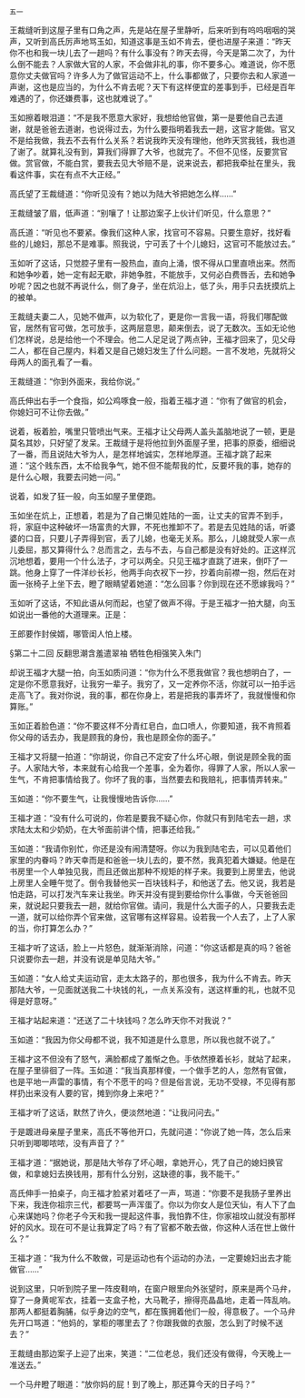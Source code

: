    五一 

   王裁缝听到这屋子里有口角之声，先是站在屋子里静听，后来听到有呜呜咽咽的哭声，又听到高氏厉声地骂玉如，知道这事是玉如不肯去，便也进屋子来道：“昨天你不也和我一块儿去了一趟吗？有什么事没有？昨天去得，今天是第二次了，为什么倒不能去？人家做大官的人家，不会做非礼的事，你不要多心。难道说，你不愿意你丈夫做官吗？许多人为了做官运动不上，什么事都做了，只要你去和人家道一声谢，这也是应当的，为什么不肯去呢？天下有这样便宜的差事到手，已经是百年难遇的了，你还嫌费事，这也就难说了。”

   玉如擦着眼泪道：“不是我不愿意大家好，我想给他官做，第一是要他自己去道谢，就是爸爸去道谢，也说得过去，为什么要指明着我去一趟，这官才能做。官又不是给我做，我去不去有什么关系？若说我昨天没有理他，他昨天赏我钱，我也道了谢了。就算礼没有到，算我们得罪了大爷，也就完了。不但不见怪，反要赏官做。赏官做，不能白赏，要我去见大爷赔不是，说来说去，都把我牵扯在里头，我看这件事，实在有点不大正经。”

   高氏望了王裁缝道：“你听见没有？她以为陆大爷把她怎么样……”

   王裁缝皱了眉，低声道：“别嚷了！让那边案子上伙计们听见，什么意思？”

   高氏道：“听见也不要紧。像我们这种人家，找官可不容易。只要生意好，找好看些的儿媳妇，那总不是难事。照我说，宁可丢了十个儿媳妇，这官可不能放过去。”

   玉如听了这话，只觉腔子里有一股热血，直向上涌，恨不得从口里直喷出来。然而和她争吵着，她一定有起无歇，非她争胜，不能放手，又何必白费唇舌，去和她争吵呢？因之也就不再说什么，侧了身子，坐在炕沿上，低了头，用手只去抚摸炕上的被单。

   王裁缝夫妻二人，见她不做声，以为软化了，更是你一言我一语，将我们哪配做官，居然有官可做，怎可放手，这两层意思，颠来倒去，说了无数次。玉如无论他们怎样说，总是给他一个不理会。他二人足足说了两点钟，王福才回来了，见父母二人，都在自己屋内，料着又是自己媳妇发生了什么问题。一言不发地，先就将父母两人的面孔看了一看。

   王裁缝道：“你到外面来，我给你说。”

   高氏伸出右手一个食指，如公鸡啄食一般，指着王福才道：“你有了做官的机会，你媳妇可不让你去做。”

   说着，板着脸，嘴里只管喷出气来。王福才让父母两人盖头盖脑地说了一顿，更是莫名其妙，只好望了发呆。王裁缝于是将他拉到外面屋子里，把事的原委，细细说了一番，而且说陆大爷为人，是怎样地诚实，怎样地厚道。王福才跳了起来道：“这个贱东西，太不给我争气，她不但不能帮我的忙，反要坏我的事，她存的是什么心眼，我要去问她一问。”

   说着，如发了狂一般，向玉如屋子里便跑。

   玉如坐在炕上，正想着，若是为了自己懒见姓陆的一面，让丈夫的官弄不到手，将，家庭中这种破坏一场富贵的大罪，不死也推卸不了。若是去见姓陆的话，听婆婆的口音，只要儿子弄得到官，丢了儿媳，也毫无关系。那么，儿媳就受人家一点儿委屈，那又算得什么？总而言之，去与不去，与自己都是没有好处的。正这样沉沉地想着，要用一个什么法子，才可以两全。只见王福才直跳了进来，倒吓了一跳。他身上穿了一件洋纱长衫，他两手向衣衩下一抄，抄着向前襟一抱，然后在对面一张椅子上坐下去，瞪了眼睛望着她道：“怎么回事？你到现在还不愿嫁我吗？”

   玉如听了这话，不知此语从何而起，也望了做声不得。于是王福才一拍大腿，向玉如说出一番他的大道理来。正是：

   王郎要作封侯婿，哪管闺人怕上楼。

   §第二十二回 反翻思潮含羞遣翠袖 牺牲色相强笑入朱门

   却说王福才大腿一拍，向玉如质问道：“你为什么不愿我做官？我也想明白了，一定是你不愿意我好，让我穷一辈子。我穷了，又一定养你不活，你就可以一拍手远走高飞了。我对你说，我的事，都在你身上，若是把我的事弄坏了，我就慢慢和你算账。”

   玉如正着脸色道：“你不要这样不分青红皂白，血口喷人，你要知道，我不肯照着你父母的话去办，我是顾我的身份，我也是顾全你的面子。”

   王福才又将腿一拍道：“你胡说，你自己不定安了什么坏心眼，倒说是顾全我的面子。人家陆大爷，本来就有心给我一个差事，全为着你，得罪了人家，所以人家一生气，不肯把事情给我了。你坏了我的事，当然要去和我赔礼，把事情弄转来。”

   玉如道：“你不要生气，让我慢慢地告诉你……”

   王福才道：“没有什么可说的，你若是要我不疑心你，你就只有到陆宅去一趟，求求陆太太和少奶奶，在大爷面前讲个情，把事还给我。”

   玉如道：“我请你别忙，你还是没有闹清楚呀。你以为我到陆宅去，可以见着他们家里的内眷吗？昨天幸而是和爸爸一块儿去的，要不然，我真犯着大嫌疑。他是在书房里一个人单独见我，而且还做出那种不规矩的样子来。我要到上房里去，他说上房里人全睡午觉了。倒令我替他买一百块钱料子，和他送了去。他又说，我若是怕走路，可以打发汽车来让我坐。昨天并没有提到要给你什么事做，今天爸爸回来，就说起只要我去一趟，就给你官做。请问，我是什么大面子的人，只要我去走一道，就可以给你弄个官来做，这官哪有这样容易。设若我一个人去了，上了人家的当，你打算怎么办？”

   王福才听了这话，脸上一片怒色，就渐渐消除，问道：“你这话都是真的吗？爸爸只说要你去一趟，并没有说是单见陆大爷。”

   玉如道：“女人给丈夫运动官，走太太路子的，那也很多，我为什么不肯去。昨天那陆大爷，一见面就送我二十块钱的礼，一点关系没有，送这样重的礼，也就不见得是好意呀。”

   王福才站起来道：“还送了二十块钱吗？怎么昨天你不对我说？”

   玉如道：“我因为你父母都不说，我不知道是什么意思，所以我也就不说了。”

   王福才这不但没有了怒气，满脸都成了羞惭之色。手依然撩着长衫，就站了起来，在屋子里徘徊了一阵。玉如道：“我当真那样傻，一个做手艺的人，忽然有官做，也是平地一声雷的事情，有个不愿干的吗？但是俗言说，无功不受禄，不见得有那样扔出来没有人要的官，摊到你身上来吧？”

   王福才听了这话，默然了许久，便淡然地道：“让我问问去。”

   于是踱进母亲屋子里来，高氏不等他开口，先就问道：“你说了她一阵，怎么后来只听到唧唧哝哝，没有声音了？”

   王福才道：“据她说，那是陆大爷存了坏心眼，拿她开心，凭了自己的媳妇换官做，和拿媳妇去换钱用，那有什么分别，这缺德的事，我不能干。”

   高氏伸手一拍桌子，向王福才脸紧对着呸了一声，骂道：“你要不是我肠子里养出下来，我连你祖宗三代，都要骂一声浑蛋了。你以为你女人是位天仙，有人下了血心来谋她吗？你老子今天和我一提起这件事，我怕靠不住，你家祖坟山就没有那样好的风水。现在可不是让我算定了吗？有了官都不敢去做，你这种人活在世上做什么？”

   王福才道：“我为什么不敢做，可是运动也有个运动的办法，一定要媳妇出去才能做官……”

   说到这里，只听到院子里一阵皮鞋响，在窗户眼里向外张望时，原来是两个马弁，穿了一身黄呢军衣，挂着一支盒子枪，大马靴子，擦得亮晶晶地，走着一阵乱响。那两人都挺着胸脯，似乎身边的空气，都在簇拥着他们一般，得意极了。一个马弁先开口骂道：“他妈的，掌柜的哪里去了？你跟我做的衣服，怎么到了时候不送去？”

   王裁缝由那边案子上迎了出来，笑道：“二位老总，我们还没有做得，今天晚上一准送去。”

   一个马弁瞪了眼道：“放你妈的屁！到了晚上，那还算今天的日子吗？”

